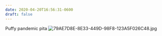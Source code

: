 ```yaml
---
date: 2020-04-20T16:56:31-0600
draft: false
---
```


Puffy pandemic pita ![79AE7D8E-8E33-449D-98F8-123A5F026C48.jpg](https://ianwhitney.micro.blog/uploads/2020/7045a201b8.jpg)

